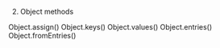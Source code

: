 2. Object methods

Object.assign()
Object.keys()
Object.values()
Object.entries()
Object.fromEntries()
